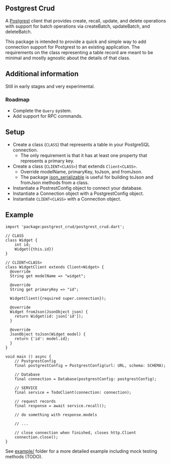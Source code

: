 ## Postgrest Crud

A [Postgrest](https://postgrest.org) client that provides create, recall, update, and delete operations with support for batch operations via createBatch, updateBatch, and deleteBatch.

This package is intended to provide a quick and simple way to add connection support for Postgrest to an existing application. The requirements on the class representing a table record are meant to be minimal and mostly agnostic about the details of that class.

## Additional information

Still in early stages and very experimental.

### Roadmap

-   Complete the `Query` system.
-   Add support for RPC commands.

## Setup

-   Create a class (`CLASS`) that represents a table in your PostgreSQL connection.
    -   The only requirement is that it has at least one property that represents a primary key.
-   Create a class (`CLIENT<CLASS>`) that extends `Client<CLASS>`.
    -   Override modelName, primaryKey, toJson, and fromJson.
    -   The package [json_serializable](https://pub.dev/packages/json_serializable) is useful for building toJson and fromJson methods from a class.
-   Instantiate a PostrestConfig object to connect your database.
-   Instantiate a Connection object with a PostgrestConfig object.
-   Instantiate `CLIENT<CLASS>` with a Connection object.

## Example

```
import 'package:postgrest_crud/postgrest_crud.dart';

// CLASS
class Widget {
    int id;
    Widget({this.id})
}

// CLIENT<CLASS>
class WidgetClient extends Client<Widget> {
  @override
  String get modelName => "widget";

  @override
  String get primaryKey => "id";

  WidgetClient({required super.connection});

  @override
  Widget fromJson(JsonObject json) {
    return Widget(id: json['id']);
  }

  @override
  JsonObject toJson(Widget model) {
    return {'id': model.id};
  }
}

void main () async {
    // PostgrestConfig
    final postgrestConfig = PostgrestConfig(url: URL, schema: SCHEMA);

    // Database
    final connection = Database(postgrestConfig: postgrestConfig);

    // SERVICE
    final service = TodoClient(connection: connection);

    // request records
    final response = await service.recall();

    // do something with response.models

    // ...

    // close connection when finished, closes http.Client
    connection.close();
}
```

See [example/](https://github.com/KernlAnnik/postgrest-crud-dart/tree/main/example) folder for a more detailed example including mock testing methods (TODO).

